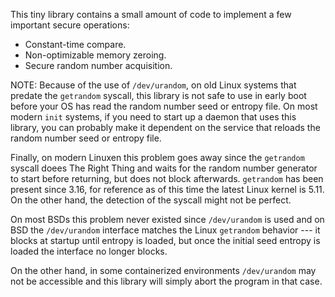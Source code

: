 This tiny library contains a small amount of code to implement a few
important secure operations:

* Constant-time compare.
* Non-optimizable memory zeroing.
* Secure random number acquisition.

NOTE: Because of the use of `/dev/urandom`, on old Linux systems that
predate the `getrandom` syscall, this library is not safe to use in
early boot before your OS has read the random number seed or entropy
file.
On most modern `init` systems, if you need to start up a daemon that
uses this library, you can probably make it dependent on the service
that reloads the random number seed or entropy file.

Finally, on modern Linuxen this problem goes away since the `getrandom`
syscall doees The Right Thing and waits for the random number generator
to start before returning, but does not block afterwards.
`getrandom` has been present since 3.16, for reference as of this time
the latest Linux kernel is 5.11.
On the other hand, the detection of the syscall might not be perfect.

On most BSDs this problem never existed since `/dev/urandom` is used
and on BSD the `/dev/urandom` interface matches the Linux `getrandom`
behavior --- it blocks at startup until entropy is loaded, but once
the initial seed entropy is loaded the interface no longer blocks.

On the other hand, in some containerized environments `/dev/urandom`
may not be accessible and this library will simply abort the program
in that case.
